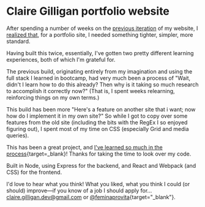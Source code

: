 # Claire Gilligan portfolio website

After spending a number of weeks on the [previous iteration](https://clairegilligan.herokuapp.com)
of my website, I [realized that](https://medium.com/@feminaprovita/things-i-learned-building-my-portfolio-site-7abb472599ae?source=friends_link&sk=3d5684ab10c6f127a942352beb24299b),
for a portfolio site, I needed something tighter, simpler, more standard.

Having built this twice, essentially, I've gotten two pretty different learning
experiences, both of which I'm grateful for.

The previous build, originating entirely from my imagination and using the full
stack I learned in bootcamp, had very much been a process of "Wait, didn't I
learn how to do this already? Then why is it taking so much research to accomplish
it correctly now?" (That is, I spent weeks relearning, reinforcing things on my own terms.)

This build has been more "Here's a feature on another site that i want; now how
do I implement it in my own site?" So while I got to copy over some features from
the old site (including the bits with the RegEx I so enjoyed figuring out), I
spent most of my time on CSS (especially Grid and media queries).

This has been a great project, and [I've learned so much in the process](https://medium.com/@feminaprovita/things-i-learned-building-my-portfolio-site-7abb472599ae?source=friends_link&sk=3d5684ab10c6f127a942352beb24299b){target=_blank}!
Thanks for taking the time to look over my code.

Built in Node, using Express for the backend, and React and Webpack (and CSS)
for the frontend.

I'd love to hear what you think! What you liked, what you think I could (or
should) improve&mdash;if you know of a job I should apply for...
[claire.gilligan.dev@gmail.com](mailto:claire.gilligan.dev@gmail.com) or
[@feminaprovita](https://twitter.com/feminaprovita/){target="_blank"}.

